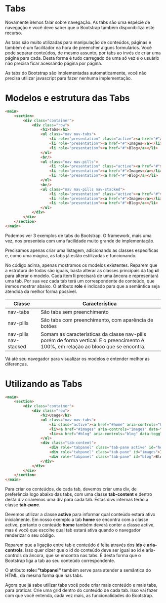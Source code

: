 # Tabs

Novamente iremos falar sobre navegação. As tabs são uma espécie de navegação e você deve saber que o Bootstrap também disponibiliza este recurso.

As tabs são muito utilizadas para manipulação de conteúdos, páginas e também é um facilitador na hora de preencher alguns formulários. Você pode separar conteúdos, de mesmo assunto, por tabs ao invés de criar uma página para cada. Desta forma é tudo carregado de uma só vez e o usuário não precisa ficar acessando página por página.

As tabs do Bootstrap são implementadas automaticamente, você não precisa utilizar javascript para fazer nenhuma implementação.

# Modelos e estrutura das Tabs

```html
<main>
    <section>
        <div class="container">
            <div class="row">
                <h1>Tabs</h1>
                <ul class="nav nav-tabs">
                    <li role="presentation" class="active"><a href="#">Home</a></li>
                    <li role="presentation"><a href="#">Images</a></li>
                    <li role="presentation"><a href="#">Blog</a></li>
                </ul>
                <br/>
                <ul class="nav nav-pills">
                    <li role="presentation" class="active"><a href="#">Home</a></li>
                    <li role="presentation"><a href="#">Images</a></li>
                    <li role="presentation"><a href="#">Blog</a></li>
                </ul>
                <br/>
                <ul class="nav nav-pills nav-stacked">
                    <li role="presentation" class="active"><a href="#">Home</a></li>
                    <li role="presentation"><a href="#">Images</a></li>
                    <li role="presentation"><a href="#">Blog</a></li>
                </ul>
            </div>
        </div>
    </section>
</main>
```

Podemos ver 3 exemplos de tabs do Bootstrap. O framework, mais uma vez, nos presenteia com uma facilidade muito grande de implementação.

Precisamos apenas criar uma listagem, adicionando as classes específicas e, como uma mágica, as tabs já estão estilizadas e funcionando.

No código acima, apenas mostramos os modelos existentes. Reparem que a estrutura de todas são iguais, basta alterar as classes principais da tag **ul** para alterar o modelo. Cada item **li** precisará de uma âncora e representará uma tab. Por sua vez cada tab terá um correspondente de conteúdo, que iremos mostrar abaixo. O atributo **role** é indicado para que a semântica seja atendida da melhor forma possível.

Classe                        | Característica |
----------------------------  | ------------------- |
nav-tabs                      | São tabs sem preenchimento |
nav-pills                      | São tabs com preenchimento, com aparência de botões |
nav-pills nav-stacked  | Somam as características da classe nav-pills porém de forma vertical.  E o preencimento é 100%, em relação ao bloco que se encontra. |

Vá até seu navegador para visualizar os modelos e entender melhor as diferenças.

# Utilizando as Tabs

```html
<main>
    <section>
        <div class="container">
            <div class="row">
                <h1>Usage</h1>
                <ul class="nav nav-tabs">
                    <li class="active"><a href="#home" aria-controls="home" data-toggle="tab">Home</a></li>
                    <li><a href="#images" aria-controls="images" data-toggle="tab" >Images</a></li>
                    <li><a href="#blog" aria-controls="blog" data-toggle="tab" >Blog</a></li>
                </ul>
                <div class="tab-content">
                    <div role="tabpanel" class="tab-pane active" id="home">Home</div>
                    <div role="tabpanel" class="tab-pane" id="images">Images</div>
                    <div role="tabpanel" class="tab-pane" id="blog">Blog</div>
                </div>
            </div>
        </div>
    </section>
</main>
```

Para criar os conteúdos, de cada tab, devemos criar uma div, de preferência logo abaixo das tabs, com uma classe **tab-content** e dentro desta div criaremos uma div para cada tab. Estas divs internas terão a classe **tab-pane**.

Devemos utilizar a classe **active** para informar qual conteúdo estará ativo inicialmente. Em nosso exemplo a tab **home** se encontra com a classe active, portanto o conteúdo **home** também deverá conter a classe active, mas é você que escolhe qual tab estará ativa quando o navegador renderizar o seu código.

Reparem que a ligação entre tab e conteúdo é feita através dos **ids** e **aria-controls**. Isso quer dizer que o id do conteúdo deve ser igual ao id e aria-controls da âncora, que se encontra nas tabs. É desta forma que o Bootstrap liga a tab ao seu conteúdo correspondente.

O atributo **role="tabpanel"** também serve para atender a semântica do HTML, da mesma forma que nas tabs.

Agora que já sabe utilizar tabs você pode criar mais conteúdo e mais tabs, para praticar. Crie uma grid dentro do conteúdo de cada tab. Isso vai fazer com que você entenda, cada vez mais, as funcionalidades do Bootstrap.